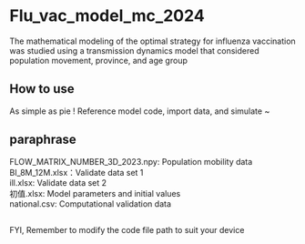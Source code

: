 # Flu_vac_model_mc_2024
  The mathematical modeling of the optimal strategy for influenza vaccination was studied using a transmission dynamics model that considered population movement, province, and age group

## How to use
As simple as pie !
Reference model code, import data, and simulate ~

## paraphrase
FLOW_MATRIX_NUMBER_3D_2023.npy: Population mobility data   
BI_8M_12M.xlsx：Validate data set 1   
ill.xlsx: Validate data set 2  
初值.xlsx: Model parameters and initial values  
national.csv: Computational validation data  

##   
FYI, Remember to modify the code file path to suit your device
